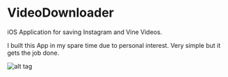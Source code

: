 # VideoDownloader
iOS Application for saving Instagram and Vine Videos.

I built this App in my spare time due to personal interest. Very simple but it gets the job done.

![alt tag](https://github.com/maxkohler/VideoDownloader/blob/master/InstagramDownloader/preview.png)
